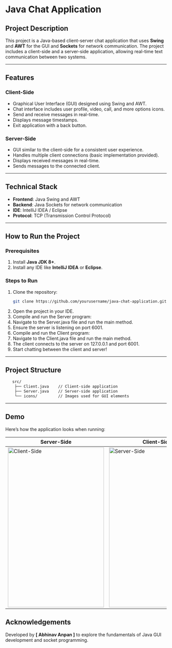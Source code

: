 # Java Chat Application

## **Project Description**
This project is a Java-based client-server chat application that uses **Swing** and **AWT** for the GUI and **Sockets** for network communication. The project includes a client-side and a server-side application, allowing real-time text communication between two systems.

---

## **Features**
### **Client-Side**
- Graphical User Interface (GUI) designed using Swing and AWT.
- Chat interface includes user profile, video, call, and more options icons.
- Send and receive messages in real-time.
- Displays message timestamps.
- Exit application with a back button.

### **Server-Side**
- GUI similar to the client-side for a consistent user experience.
- Handles multiple client connections (basic implementation provided).
- Displays received messages in real-time.
- Sends messages to the connected client.

---

## **Technical Stack**
- **Frontend**: Java Swing and AWT
- **Backend**: Java Sockets for network communication
- **IDE**: IntelliJ IDEA / Eclipse
- **Protocol**: TCP (Transmission Control Protocol)

---

## **How to Run the Project**
### **Prerequisites**
1. Install **Java JDK 8+**.
2. Install any IDE like **IntelliJ IDEA** or **Eclipse**.

### **Steps to Run**
1. Clone the repository:
   ```bash
   git clone https://github.com/yourusername/java-chat-application.git
2. Open the project in your IDE.
3. Compile and run the Server program:
4. Navigate to the Server.java file and run the main method.
5. Ensure the server is listening on port 6001.
6. Compile and run the Client program:
7. Navigate to the Client.java file and run the main method.
8. The client connects to the server on 127.0.0.1 and port 6001.
9. Start chatting between the client and server!

---

## **Project Structure**
  
  ```bash
     src/
      ├── Client.java    // Client-side application
      ├── Server.java    // Server-side application
      └── icons/         // Images used for GUI elements
```

---

## **Demo**
Here’s how the application looks when running:

| Server-Side                               | Client-Side                               |
|-------------------------------------------|-------------------------------------------|
| <img src="https://github.com/user-attachments/assets/fdc18ff6-0427-4955-a880-5d80ffe1996a" alt="Client-Side" width="300" height="500"/> | <img src="https://github.com/user-attachments/assets/2338ae35-5f51-4b40-8ea3-7aec1ca46f72" alt="Server-Side" width="300" height="500"/> |


##  **Acknowledgements**
Developed by **[ Abhinav Anpan ]** to explore the fundamentals of Java GUI development and socket programming.


